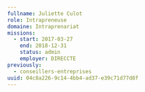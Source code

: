 ```yaml
---
fullname: Juliette Culot
role: Intrapreneuse
domaine: Intraprenariat
missions:
  - start: 2017-03-27
    end: 2018-12-31
    status: admin
    employer: DIRECCTE
previously:
  - conseillers-entreprises
uuid: 04c8a226-9c14-4bb4-ad37-e39c71d77d8f
---
```

